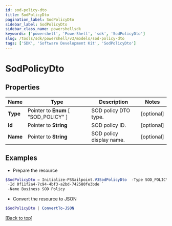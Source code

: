 ```yaml
---
id: sod-policy-dto
title: SodPolicyDto
pagination_label: SodPolicyDto
sidebar_label: SodPolicyDto
sidebar_class_name: powershellsdk
keywords: ['powershell', 'PowerShell', 'sdk', 'SodPolicyDto'] 
slug: /tools/sdk/powershell/v3/models/sod-policy-dto
tags: ['SDK', 'Software Development Kit', 'SodPolicyDto']
---
```



# SodPolicyDto

## Properties

Name | Type | Description | Notes
------------ | ------------- | ------------- | -------------
**Type** |  Pointer to  **Enum** [  "SOD_POLICY" ] | SOD policy DTO type. | [optional] 
**Id** |  Pointer to **String** | SOD policy ID. | [optional] 
**Name** |  Pointer to **String** | SOD policy display name. | [optional] 

## Examples

- Prepare the resource
```powershell
$SodPolicyDto = Initialize-PSSailpoint.V3SodPolicyDto  -Type SOD_POLICY `
 -Id 0f11f2a4-7c94-4bf3-a2bd-742580fe3bde `
 -Name Business SOD Policy
```

- Convert the resource to JSON
```powershell
$SodPolicyDto | ConvertTo-JSON
```


[[Back to top]](#) 

